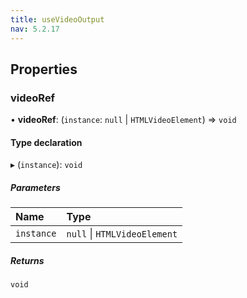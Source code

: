 ```yaml
---
title: useVideoOutput
nav: 5.2.17
---
```


## Properties

### videoRef

• **videoRef**: (`instance`: ``null`` \| `HTMLVideoElement`) => `void`

#### Type declaration

▸ (`instance`): `void`

##### Parameters

| Name | Type |
| :------ | :------ |
| `instance` | ``null`` \| `HTMLVideoElement` |

##### Returns

`void`
